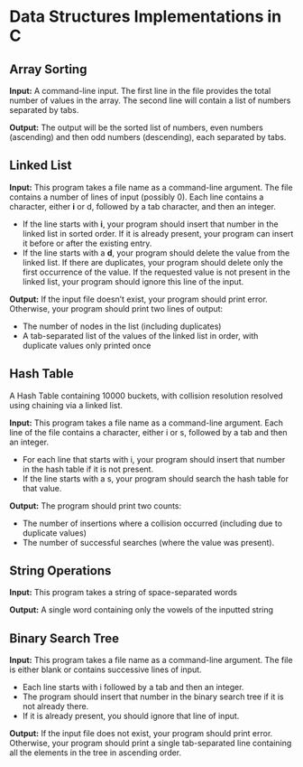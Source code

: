 # Data Structures Implementations in C



## Array Sorting

**Input:**  A command-line input. The first line in the file provides the total number of values in the array. The second line will contain a list of numbers separated by tabs.

**Output:** The output will be the sorted list of numbers, even numbers (ascending) and then odd numbers (descending), each separated by tabs.



## Linked List

**Input:** This program takes a file name as a command-line argument. The file contains a number of lines of input (possibly 0). Each line contains a character, either **i** or d, followed by a tab character, and then an integer.

* If the line starts with **i**, your program should insert that number in the linked list in sorted order. If it is already present, your program can insert it before or after the existing entry.
* If the line starts with a **d**, your program should delete the value from the linked list. If there are duplicates, your program should delete only the first occurrence of the value. If the requested value is not present in the linked list, your program should ignore this line of the input.

**Output:** If the input file doesn’t exist, your program should print error. Otherwise, your program should print two lines of output: 

* The number of nodes in the list (including duplicates) 
* A tab-separated list of the values of the linked list in order, with duplicate values only printed once



## Hash Table

A Hash Table containing 10000 buckets, with collision resolution resolved using chaining via a linked list.

**Input:** This program takes a file name as a command-line argument. Each line of the file contains a character, either i or s, followed by a tab and then an integer. 

* For each line that starts with i, your program should insert that number in the hash table if it is not present. 
* If the line starts with a s, your program should search the hash table for that value.

**Output:** The program should print two counts: 

* The number of insertions where a collision occurred (including due to duplicate values) 
* The number of successful searches (where the value was present).



## String Operations

**Input:** This program takes a string of space-separated words

**Output:** A single word containing only the vowels of the inputted string



## Binary Search Tree

**Input:** This program takes a file name as a command-line argument. The file is either blank or contains successive lines of input. 

* Each line starts with i followed by a tab and then an integer. 
* The program should insert that number in the binary search tree if it is not already there. 
* If it is already present, you should ignore that line of input.

**Output:** If the input file does not exist, your program should print error. Otherwise, your program should print a single tab-separated line containing all the elements in the tree in ascending order.